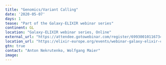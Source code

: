```yaml
---
title: "Genomics/Variant Calling"
date: '2020-05-07'
days: 1
tease: "Part of the Galaxy-ELIXIR webinar series"
continent: GL
location: "Galaxy-ELIXIR webinar series, Online"
external_url: "https://attendee.gotowebinar.com/register/6993001011673446160"
location_url: "https://elixir-europe.org/events/webinar-galaxy-elixir-covid19"
gtn: true
contact: "Anton Nekrutenko, Wolfgang Maier"
image: 
---
```

